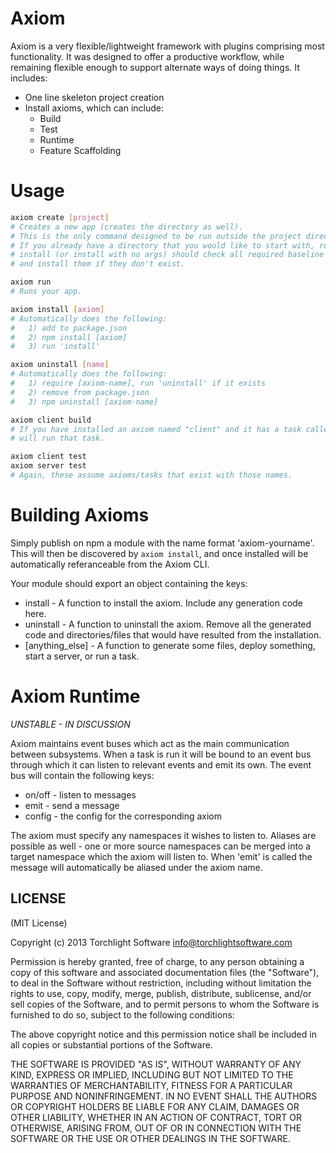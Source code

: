 # Axiom

Axiom is a very flexible/lightweight framework with plugins comprising most functionality.  It was designed to offer a productive workflow, while remaining flexible enough to support alternate ways of doing things.  It includes:

* One line skeleton project creation
* Install axioms, which can include:
  * Build
  * Test
  * Runtime
  * Feature Scaffolding

# Usage

```bash
axiom create [project]
# Creates a new app (creates the directory as well).
# This is the only command designed to be run outside the project directory.
# If you already have a directory that you would like to start with, running any
# install (or install with no args) should check all required baseline artifacts
# and install them if they don't exist.

axiom run
# Runs your app.

axiom install [axiom]
# Automatically does the following:
#   1) add to package.json
#   2) npm install [axiom]
#   3) run 'install'

axiom uninstall [name]
# Automatically does the following:
#   1) require [axiom-name], run 'uninstall' if it exists
#   2) remove from package.json
#   3) npm uninstall [axiom-name]

axiom client build
# If you have installed an axiom named "client" and it has a task called "build", this
# will run that task.

axiom client test
axiom server test
# Again, these assume axioms/tasks that exist with those names.
```

# Building Axioms

Simply publish on npm a module with the name format 'axiom-yourname'.  This will then be discovered by `axiom install`, and once installed will be automatically referanceable from the Axiom CLI.

Your module should export an object containing the keys:

* install - A function to install the axiom.  Include any generation code here.
* uninstall - A function to uninstall the axiom.  Remove all the generated code and directories/files that would have resulted from the installation.
* [anything_else] - A function to generate some files, deploy something, start a server, or run a task.

# Axiom Runtime

*UNSTABLE - IN DISCUSSION*

Axiom maintains event buses which act as the main communication between subsystems.  When a task is run it will be bound to an event bus through which it can listen to relevant events and emit its own.  The event bus will contain the following keys:

* on/off - listen to messages
* emit - send a message
* config - the config for the corresponding axiom

The axiom must specify any namespaces it wishes to listen to.  Aliases are possible as well - one or more source namespaces can be merged into a target namespace which the axiom will listen to.  When 'emit' is called the message will automatically be aliased under the axiom name.

## LICENSE

(MIT License)

Copyright (c) 2013 Torchlight Software <info@torchlightsoftware.com>

Permission is hereby granted, free of charge, to any person obtaining
a copy of this software and associated documentation files (the
"Software"), to deal in the Software without restriction, including
without limitation the rights to use, copy, modify, merge, publish,
distribute, sublicense, and/or sell copies of the Software, and to
permit persons to whom the Software is furnished to do so, subject to
the following conditions:

The above copyright notice and this permission notice shall be
included in all copies or substantial portions of the Software.

THE SOFTWARE IS PROVIDED "AS IS", WITHOUT WARRANTY OF ANY KIND,
EXPRESS OR IMPLIED, INCLUDING BUT NOT LIMITED TO THE WARRANTIES OF
MERCHANTABILITY, FITNESS FOR A PARTICULAR PURPOSE AND
NONINFRINGEMENT. IN NO EVENT SHALL THE AUTHORS OR COPYRIGHT HOLDERS BE
LIABLE FOR ANY CLAIM, DAMAGES OR OTHER LIABILITY, WHETHER IN AN ACTION
OF CONTRACT, TORT OR OTHERWISE, ARISING FROM, OUT OF OR IN CONNECTION
WITH THE SOFTWARE OR THE USE OR OTHER DEALINGS IN THE SOFTWARE.
